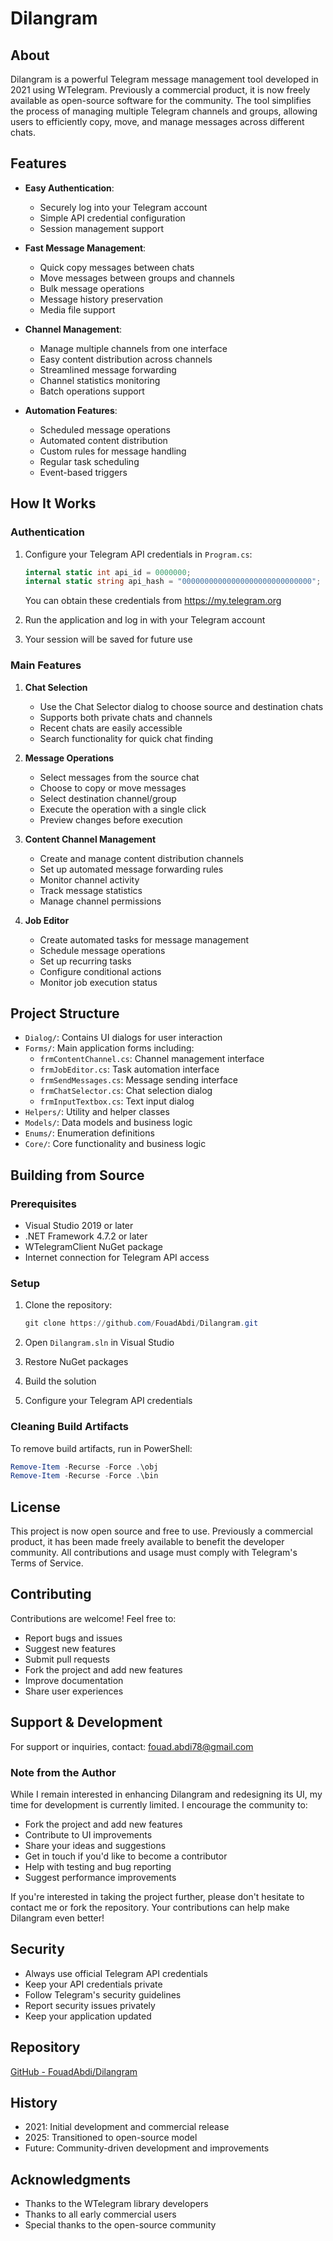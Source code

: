 # Dilangram

## About
Dilangram is a powerful Telegram message management tool developed in 2021 using WTelegram. Previously a commercial product, it is now freely available as open-source software for the community. The tool simplifies the process of managing multiple Telegram channels and groups, allowing users to efficiently copy, move, and manage messages across different chats.

## Features
- **Easy Authentication**: 
  - Securely log into your Telegram account
  - Simple API credential configuration
  - Session management support

- **Fast Message Management**: 
  - Quick copy messages between chats
  - Move messages between groups and channels
  - Bulk message operations
  - Message history preservation
  - Media file support

- **Channel Management**:
  - Manage multiple channels from one interface
  - Easy content distribution across channels
  - Streamlined message forwarding
  - Channel statistics monitoring
  - Batch operations support

- **Automation Features**:
  - Scheduled message operations
  - Automated content distribution
  - Custom rules for message handling
  - Regular task scheduling
  - Event-based triggers

## How It Works

### Authentication
1. Configure your Telegram API credentials in `Program.cs`:
   ```csharp
   internal static int api_id = 0000000;
   internal static string api_hash = "00000000000000000000000000000";
   ```
   You can obtain these credentials from https://my.telegram.org

2. Run the application and log in with your Telegram account
3. Your session will be saved for future use

### Main Features
1. **Chat Selection**
   - Use the Chat Selector dialog to choose source and destination chats
   - Supports both private chats and channels
   - Recent chats are easily accessible
   - Search functionality for quick chat finding

2. **Message Operations**
   - Select messages from the source chat
   - Choose to copy or move messages
   - Select destination channel/group
   - Execute the operation with a single click
   - Preview changes before execution

3. **Content Channel Management**
   - Create and manage content distribution channels
   - Set up automated message forwarding rules
   - Monitor channel activity
   - Track message statistics
   - Manage channel permissions

4. **Job Editor**
   - Create automated tasks for message management
   - Schedule message operations
   - Set up recurring tasks
   - Configure conditional actions
   - Monitor job execution status

## Project Structure
- `Dialog/`: Contains UI dialogs for user interaction
- `Forms/`: Main application forms including:
  - `frmContentChannel.cs`: Channel management interface
  - `frmJobEditor.cs`: Task automation interface
  - `frmSendMessages.cs`: Message sending interface
  - `frmChatSelector.cs`: Chat selection dialog
  - `frmInputTextbox.cs`: Text input dialog
- `Helpers/`: Utility and helper classes
- `Models/`: Data models and business logic
- `Enums/`: Enumeration definitions
- `Core/`: Core functionality and business logic

## Building from Source

### Prerequisites
- Visual Studio 2019 or later
- .NET Framework 4.7.2 or later
- WTelegramClient NuGet package
- Internet connection for Telegram API access

### Setup
1. Clone the repository:
   ```powershell
   git clone https://github.com/FouadAbdi/Dilangram.git
   ```

2. Open `Dilangram.sln` in Visual Studio

3. Restore NuGet packages

4. Build the solution

5. Configure your Telegram API credentials

### Cleaning Build Artifacts
To remove build artifacts, run in PowerShell:
```powershell
Remove-Item -Recurse -Force .\obj
Remove-Item -Recurse -Force .\bin
```

## License
This project is now open source and free to use. Previously a commercial product, it has been made freely available to benefit the developer community. All contributions and usage must comply with Telegram's Terms of Service.

## Contributing
Contributions are welcome! Feel free to:
- Report bugs and issues
- Suggest new features
- Submit pull requests
- Fork the project and add new features
- Improve documentation
- Share user experiences

## Support & Development
For support or inquiries, contact: fouad.abdi78@gmail.com

### Note from the Author
While I remain interested in enhancing Dilangram and redesigning its UI, my time for development is currently limited. I encourage the community to:
- Fork the project and add new features
- Contribute to UI improvements
- Share your ideas and suggestions
- Get in touch if you'd like to become a contributor
- Help with testing and bug reporting
- Suggest performance improvements

If you're interested in taking the project further, please don't hesitate to contact me or fork the repository. Your contributions can help make Dilangram even better!

## Security
- Always use official Telegram API credentials
- Keep your API credentials private
- Follow Telegram's security guidelines
- Report security issues privately
- Keep your application updated

## Repository
[GitHub - FouadAbdi/Dilangram](https://github.com/FouadAbdi/Dilangram)

## History
- 2021: Initial development and commercial release
- 2025: Transitioned to open-source model
- Future: Community-driven development and improvements

## Acknowledgments
- Thanks to the WTelegram library developers
- Thanks to all early commercial users
- Special thanks to the open-source community
